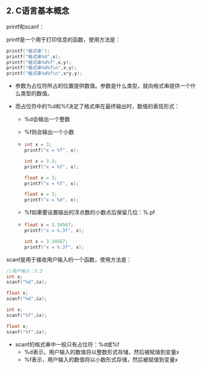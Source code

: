 ## 2. C语言基本概念

printf和scanf：

printf是一个用于打印信息的函数，使用方法是：

```c
printf("格式串");
printf("格式串%d",x);
printf("格式串%d%f",x,y);
printf("格式串%d%f\n",x,y);
printf("格式串%d%f\n",x*y,y);
```

* 参数为占位符所占的位置提供数值。参数是什么类型，就向格式串提供一个什么类型的数值。

* 而占位符中的%d和%f决定了格式串在最终输出时，数值的表现形式：

  * %d会输出一个整数

  * %f则会输出一个小数

  * ```c
    int x = 3;
    printf("x = %f", x);
    
    int x = 3.3;
    printf("x = %f", x);
    
    float x = 3;
    printf("x = %f", x);
    
    float x = 3;
    printf("x = %d", x);
    ```

  * %f如果要设置输出的浮点数的小数点后保留几位：%.pf

  * ```c
    float x = 3.34567;
    printf("x = %.3f", x);
    
    int x = 3.34567;
    printf("x = %.3f", x);
    ```

scanf是用于接收用户输入的一个函数，使用方法是：

```c
//用户输入：3.3
int x;
scanf("%d",&x);

float x;
scanf("%d",&x);

int x;
scanf("%f",&x);

float x;
scanf("%f",&x);
```

* scanf的格式串中一般只有占位符：%d或%f
  * %d表示，用户输入的数值将以整数形式存储，然后被赋值到变量x
  * %f表示，用户输入的数值将以小数形式存储，然后被赋值到变量x